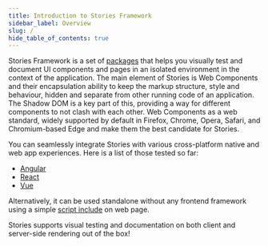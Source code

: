 ```yaml
---
title: Introduction to Stories Framework
sidebar_label: Overview
slug: /
hide_table_of_contents: true
---
```


<head>
  <title>Open-Source UI Toolkit for visually testing and documenting UI components and pages</title>
  <meta
    name="description"
    content="Stories is a set of packages that helps you visually test and document UI components and pages using Web Components technologies with integrations for popular frameworks."
  />
  <link rel="canonical" href="https://storiesjs.org/docs" />
  <link rel="alternate" href="https://storiesjs.org/docs" hreflang="x-default" />
  <link rel="alternate" href="https://storiesjs.org/docs" hreflang="en" />
  <meta property="og:url" content="https://storiesjs.org/docs" />
</head>

Stories Framework is a set of [packages](https://github.com/storiesjs/stories/tree/main/packages) that helps you visually test and document UI components and pages in an isolated environment in the context of the application. The main element of Stories is Web Components and their encapsulation ability to keep the markup structure, style and behaviour, hidden and separate from other running code of an application. The Shadow DOM is a key part of this, providing a way for different components to not clash with each other. Web Components as a web standard, widely supported by default in Firefox, Chrome, Opera, Safari, and Chromium-based Edge and make them the best candidate for Stories.

You can seamlessly integrate Stories with various cross-platform native and web app experiences. Here is a list of those tested so far:
- [Angular](/docs/angular/overview)
- [React](/docs/react/overview)
- [Vue](/docs/vue/overview)

Alternatively, it can be used standalone without any frontend framework using a simple [script include](/docs/intro/cdn) on web page.

Stories supports visual testing and documentation on both client and server-side rendering out of the box!